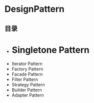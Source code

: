 # DesignPattern
## 目录
* # Singletone Pattern
* Iterator Pattern 
* Factory Pattern
* Facade Pattern
* Filter Pattern
* Strategy Pattern
* Builder Pattern
* Adapter Pattern
